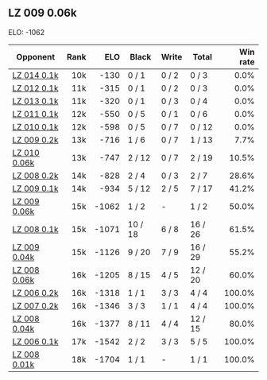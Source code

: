 ## LZ 009 0.06k ##

ELO: -1062

Opponent | Rank | ELO | Black | Write | Total | Win rate
---------|-----:|----:|-------|-------|-------|-------:
[LZ 014 0.1k](LZ%20014%200.1k.md) | 10k | -130 | 0 / 1 | 0 / 2 | 0 / 3 | 0.0%
[LZ 012 0.1k](LZ%20012%200.1k.md) | 11k | -315 | 0 / 1 | 0 / 2 | 0 / 3 | 0.0%
[LZ 013 0.1k](LZ%20013%200.1k.md) | 11k | -320 | 0 / 1 | 0 / 3 | 0 / 4 | 0.0%
[LZ 011 0.1k](LZ%20011%200.1k.md) | 12k | -550 | 0 / 5 | 0 / 1 | 0 / 6 | 0.0%
[LZ 010 0.1k](LZ%20010%200.1k.md) | 12k | -598 | 0 / 5 | 0 / 7 | 0 / 12 | 0.0%
[LZ 009 0.2k](LZ%20009%200.2k.md) | 13k | -716 | 1 / 6 | 0 / 7 | 1 / 13 | 7.7%
[LZ 010 0.06k](LZ%20010%200.06k.md) | 13k | -747 | 2 / 12 | 0 / 7 | 2 / 19 | 10.5%
[LZ 008 0.2k](LZ%20008%200.2k.md) | 14k | -828 | 2 / 4 | 0 / 3 | 2 / 7 | 28.6%
[LZ 009 0.1k](LZ%20009%200.1k.md) | 14k | -934 | 5 / 12 | 2 / 5 | 7 / 17 | 41.2%
[LZ 009 0.06k](LZ%20009%200.06k.md) | 15k | -1062 | 1 / 2 | - | 1 / 2 | 50.0%
[LZ 008 0.1k](LZ%20008%200.1k.md) | 15k | -1071 | 10 / 18 | 6 / 8 | 16 / 26 | 61.5%
[LZ 009 0.04k](LZ%20009%200.04k.md) | 15k | -1126 | 9 / 20 | 7 / 9 | 16 / 29 | 55.2%
[LZ 008 0.06k](LZ%20008%200.06k.md) | 16k | -1205 | 8 / 15 | 4 / 5 | 12 / 20 | 60.0%
[LZ 006 0.2k](LZ%20006%200.2k.md) | 16k | -1318 | 1 / 1 | 3 / 3 | 4 / 4 | 100.0%
[LZ 007 0.2k](LZ%20007%200.2k.md) | 16k | -1346 | 3 / 3 | 1 / 1 | 4 / 4 | 100.0%
[LZ 008 0.04k](LZ%20008%200.04k.md) | 16k | -1377 | 8 / 11 | 4 / 4 | 12 / 15 | 80.0%
[LZ 006 0.1k](LZ%20006%200.1k.md) | 17k | -1542 | 2 / 2 | 3 / 3 | 5 / 5 | 100.0%
[LZ 008 0.01k](LZ%20008%200.01k.md) | 18k | -1704 | 1 / 1 | - | 1 / 1 | 100.0%
